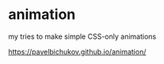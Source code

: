 # animation
my tries to make simple CSS-only animations



https://pavelbichukov.github.io/animation/
